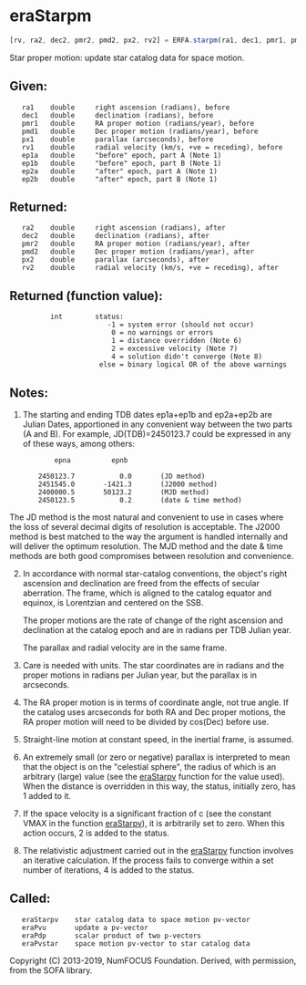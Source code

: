 # eraStarpm

```js
[rv, ra2, dec2, pmr2, pmd2, px2, rv2] = ERFA.starpm(ra1, dec1, pmr1, pmd1, px1, rv1, ep1a, ep1b, ep2a, ep2b)
```

Star proper motion:  update star catalog data for space motion.

## Given:
```
   ra1    double     right ascension (radians), before
   dec1   double     declination (radians), before
   pmr1   double     RA proper motion (radians/year), before
   pmd1   double     Dec proper motion (radians/year), before
   px1    double     parallax (arcseconds), before
   rv1    double     radial velocity (km/s, +ve = receding), before
   ep1a   double     "before" epoch, part A (Note 1)
   ep1b   double     "before" epoch, part B (Note 1)
   ep2a   double     "after" epoch, part A (Note 1)
   ep2b   double     "after" epoch, part B (Note 1)
```

## Returned:
```
   ra2    double     right ascension (radians), after
   dec2   double     declination (radians), after
   pmr2   double     RA proper motion (radians/year), after
   pmd2   double     Dec proper motion (radians/year), after
   px2    double     parallax (arcseconds), after
   rv2    double     radial velocity (km/s, +ve = receding), after
```

## Returned (function value):
```
          int        status:
                        -1 = system error (should not occur)
                         0 = no warnings or errors
                         1 = distance overridden (Note 6)
                         2 = excessive velocity (Note 7)
                         4 = solution didn't converge (Note 8)
                      else = binary logical OR of the above warnings
```

## Notes:

1) The starting and ending TDB dates ep1a+ep1b and ep2a+ep2b are
   Julian Dates, apportioned in any convenient way between the two
   parts (A and B).  For example, JD(TDB)=2450123.7 could be
   expressed in any of these ways, among others:

```
           epna          epnb

       2450123.7           0.0       (JD method)
       2451545.0       -1421.3       (J2000 method)
       2400000.5       50123.2       (MJD method)
       2450123.5           0.2       (date & time method)
```

   The JD method is the most natural and convenient to use in
   cases where the loss of several decimal digits of resolution
   is acceptable.  The J2000 method is best matched to the way
   the argument is handled internally and will deliver the
   optimum resolution.  The MJD method and the date & time methods
   are both good compromises between resolution and convenience.

2) In accordance with normal star-catalog conventions, the object's
   right ascension and declination are freed from the effects of
   secular aberration.  The frame, which is aligned to the catalog
   equator and equinox, is Lorentzian and centered on the SSB.

   The proper motions are the rate of change of the right ascension
   and declination at the catalog epoch and are in radians per TDB
   Julian year.

   The parallax and radial velocity are in the same frame.

3) Care is needed with units.  The star coordinates are in radians
   and the proper motions in radians per Julian year, but the
   parallax is in arcseconds.

4) The RA proper motion is in terms of coordinate angle, not true
   angle.  If the catalog uses arcseconds for both RA and Dec proper
   motions, the RA proper motion will need to be divided by cos(Dec)
   before use.

5) Straight-line motion at constant speed, in the inertial frame,
   is assumed.

6) An extremely small (or zero or negative) parallax is interpreted
   to mean that the object is on the "celestial sphere", the radius
   of which is an arbitrary (large) value (see the [eraStarpv][1]
   function for the value used).  When the distance is overridden in
   this way, the status, initially zero, has 1 added to it.

7) If the space velocity is a significant fraction of c (see the
   constant VMAX in the function [eraStarpv][1]), it is arbitrarily set
   to zero.  When this action occurs, 2 is added to the status.

8) The relativistic adjustment carried out in the [eraStarpv][1] function
   involves an iterative calculation.  If the process fails to
   converge within a set number of iterations, 4 is added to the
   status.

## Called:
```
   eraStarpv    star catalog data to space motion pv-vector
   eraPvu       update a pv-vector
   eraPdp       scalar product of two p-vectors
   eraPvstar    space motion pv-vector to star catalog data
```

Copyright (C) 2013-2019, NumFOCUS Foundation.
Derived, with permission, from the SOFA library.


[1]: era.starpv.md
